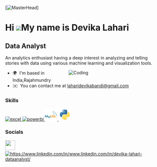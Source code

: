 [![MasterHead](https://grad.uwo.ca/img/programs/mda_Banner.jpg)]

Hi ![](https://user-images.githubusercontent.com/18350557/176309783-0785949b-9127-417c-8b55-ab5a4333674e.gif)My name is Devika Lahari
===================================================================================================================================

Data Analyst
------------

An analytics enthusiast having a deep interest in analyzing and telling stories with data using various machine learning and visualization tools.

<img align="right" alt="Coding" width="300" src="https://user-images.githubusercontent.com/59734313/157189039-c09b3e38-9f42-42c0-ab54-14f1574190a7.gif">

* 🌍  I'm based in India,Rajahmundry
* ✉️  You can contact me at [laharidevikabandi@gmail.com](mailto:laharidevikabandi@gmail.com)

### Skills
<p align="left"><a href="https://www.microsoft.com/en-us/microsoft-365/excel" target="_blank" rel="noreferrer"> <img src="https://img.icons8.com/color/512/microsoft-excel-2019--v1.png" alt="excel" width="40" height="40"/> </a> <a href="https://powerbi.microsoft.com/en-au/" target="_blank" rel="noreferrer"> <img src="https://img.icons8.com/color/1x/power-bi.png" alt="powerbi" width="40" height="40"/> </a> <a href="https://www.mysql.com/" target="_blank" rel="noreferrer"> <img src="https://raw.githubusercontent.com/devicons/devicon/master/icons/mysql/mysql-original-wordmark.svg" alt="mysql" width="40" height="40"/> </a> <a href="https://www.python.org" target="_blank" rel="noreferrer"> <img src="https://raw.githubusercontent.com/devicons/devicon/master/icons/python/python-original.svg" alt="python" width="40" height="40"/> </a> </p>

### Socials
<p align="left"> <a href="https://www.github.com/Devikalahari03" target="_blank" rel="noreferrer"><img src="https://raw.githubusercontent.com/danielcranney/readme-generator/main/public/icons/socials/github.svg" 
width="32" height="32" /></a>
<a href="https://www.linkedin.com/in/www.linkedin.com/in/devika-lahari-dataanalyst/" target="blank"><img align="center" src="https://raw.githubusercontent.com/rahuldkjain/github-profile-readme-generator/master/src/images/icons/Social/linked-in-alt.svg" alt="https://www.linkedin.com/in/www.linkedin.com/in/devika-lahari-dataanalyst/" height="30" width="40" /></a>
